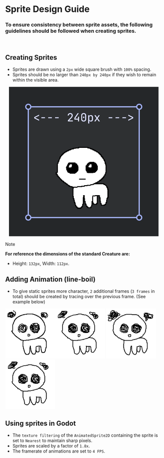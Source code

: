 # **Sprite Design Guide**

### To ensure consistency between sprite assets, the following guidelines should be followed when creating sprites.
<br>

## **Creating Sprites**

- Sprites are drawn using a `2px` wide square brush with `100%` spacing.
- Sprites should be no larger than `240px by 240px` if they wish to remain within the visible area.
<p align="center"><img src="size_reference.png"></p>
  
> [!NOTE] 
>  **For reference the dimensions of the standard Creature are:**
> - Height: `132px`, Width: `112px`.

## **Adding Animation (line-boil)**

- To give static sprites more character, `2` additional frames (`3 frames` in total) should be created by tracing over the previous frame.
  (See example below)

<img src="../godot_game/images/creature_sprites/confused-0.png" width=160px/><img src="../godot_game/images/creature_sprites/confused-1.png" width=160px/>
<img src="../godot_game/images/creature_sprites/confused-2.png" width=160px/>
<img src="animation_example.gif" width=160px/>


## **Using sprites in Godot** 

- The `texture filtering` of the `AnimatedSprite2D` containing the sprite is set to `Nearest` to maintain sharp pixels.
- Sprites are scaled by a factor of `1.8x`.
- The framerate of animations are set to `4 FPS`.